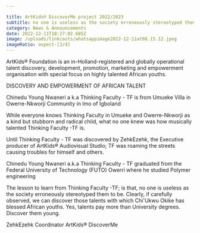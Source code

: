 ```yaml
---

title: ArtKids® DiscoverMe project 2022/2023
subtitle: no one is useless as the society erroneously stereotyped them to be
category: News & Announcements
date: 2022-12-11T18:27:02.685Z
image: /uploads/linkcasts/whatsappimage2022-12-11at08.15.12.jpeg
imageRatio: aspect-[3/4]
---
```

ArtKids® Foundation is an in-Holland-registered and globally operational talent discovery, development, promotion, marketing and empowerment organisation with special focus on highly talented African youths.

DISCOVERY AND EMPOWERMENT OF AFRICAN TALENT

Chinedu Young Nwaneri a k.a Thinking Faculty - TF is from Umueke Villa in Owerre-Nkworji Community in Imo of Igboland

While everyone knows Thinking Faculty in Umueke and Owerre-Nkworji as a kind but stubborn and radical child, what no one knew was how musically talented Thinking Faculty -TF  is.

Until Thinking Faculty - TF was discovered by ZehkEzehk, the Executive producer  of ArtKids® Audiovisual Studio; TF was roaming the streets causing troubles for himself and others.

Chinedu Young Nwaneri a.k.a Thinking Faculty - TF  graduated from the Federal University of Technology (FUTO) Owerri where he studied Polymer engineering

The lesson to learn from Thinking Faculty -TF; is that, no one is useless as the society erroneously stereotyped them to be.
Clearly, if carefully observed, we can discover those talents with which Chi'Ukwu Okike has blessed African youths.
Yes, talents pay more than University degrees.
Discover them young.

ZehkEzehk
Coordinator
ArtKids® DiscoverMe